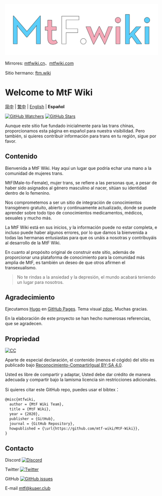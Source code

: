 <!-- markdownlint-disable-next-line -->
[![MtF-Wiki][logo-long]][wiki-url]

Mirrores: [mtfwiki.cn](https://mtfwiki.cn)、[mtfwiki.com](https://mtfwiki.com)

Sitio hermano: [ftm.wiki](https://ftm.wiki)

# Welcome to **MtF Wiki**

[简中](README.md) | [繁中](README-T.md) | [English](README-EN.md) | **Español**

[![GitHub Watchers][badge-gh-watch]][repo]
[![GitHub Stars][badge-gh-stars]][repo]

Aunque este sitio fue fundado inicialmente para las trans chinas, proporcionamos esta página en español para nuestra visibilidad. Pero también, si quieres contribuir información para trans en tu región, sigue por favor.

## Contenido

Bienvenida a MtF Wiki. Hay aquí un lugar que podría echar una mano a la comunidad de mujeres trans.

MtF(Male-to-Female), mujer trans, se refiere a las personas que, a pesar de haber sido asignados al género masculino al nacer, sitúan su identidad dentro de lo femenino.

Nos comprometemos a ser un sitio de integración de conocimientos transgénero gratuito, abierto y continuamente actualizado, donde se puede aprender sobre todo tipo de conocimientos medicamentos, médicos, sexuales y mucho más.

La MtF Wiki está en sus inicios, y la información puede no estar completa, e incluso puede haber algunos errores, por lo que damos la bienvenida a todas las hermanas entusiastas para que os unáis a nosotras y contribuyáis al desarrollo de la MtF Wiki.

En cuanto al propósito original de construir este sitio, además de proporcionar una plataforma de conocimiento para la comunidad más amplia de MtF, es también un deseo de que otros afirmen el transexualismo.

> No te rindas a la ansiedad y la depresión, el mundo acabará teniendo un lugar para nosotros.

## Agradecimiento

Ejecutamos [Hugo][hugo-url] en [GitHub Pages][wiki-url]. Tema visual [zdoc][zdoc-url]. Muchas gracias.

En la elaboración de este proyecto se han hecho numerosas referencias, que se agradecen.

## Propriedad

[![CC][cc-img]][cc-url]

Aparte de especial declaración, el contenido (menos el cógido) del sitio es publicado bajo [Reconocimiento-CompartirIgual BY-SA 4.0][cc-url].

Usted es libre de compartir y adaptar, Usted debe dar crédito de manera adecuada y compartir bajo la lamisma licencia sin restricciones adicionales.

Si quieres citar este GitHub repo, puedes usar el bibtex：

```
@misc{mtfwiki,
  author = {MtF Wiki Team},
  title = {MtF Wiki},
  year = {2020},
  publisher = {GitHub},
  journal = {GitHub Repository},
  howpublished = {\url{https://github.com/mtf-wiki/MtF-Wiki}},
}
```

## Contacto

Discord [![Discord][badge-discord]](https://233.plus/discord)

Twitter [![Twitter][badge-twitter]](https://twitter.com/mtfwiki)

GitHub [![GitHub issues][badge-gh-issues]](https://github.com/mtf-wiki/MtF-Wiki/issues/new)

E-mail <mtf@kuaer.club>

[badge-discord]: https://img.shields.io/discord/883004164760801320?style=flat-square
[badge-gh-issues]: https://img.shields.io/github/issues/mtf-wiki/MtF-Wiki?style=flat-square
[badge-gh-stars]: https://img.shields.io/github/stars/mtf-wiki/MtF-Wiki.svg?style=flat-square&label=Stars
[badge-gh-watch]: https://img.shields.io/github/watchers/mtf-wiki/MtF-Wiki.svg?style=flat-square&label=Watch
[badge-twitter]: https://img.shields.io/twitter/follow/mtfwiki?style=flat-square
[cc-img]: https://i.creativecommons.org/l/by-sa/4.0/88x31.png
[cc-url]: https://creativecommons.org/licenses/by-sa/4.0
[hugo-url]: https://github.com/gohugoio/hugo
[logo-long]: ./static/new/mtf-wiki-long.svg
[repo]: https://github.com/mtf-wiki/MtF-Wiki
[wiki-url]: https://mtf.wiki
[zdoc-url]: https://github.com/zzossig/hugo-theme-zdoc
